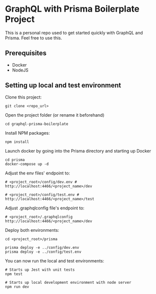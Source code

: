 # GraphQL with Prisma Boilerplate Project

This is a personal repo used to get started quickly with GraphQL and Prisma. Feel free to use this.

## Prerequisites

- Docker
- NodeJS

## Setting up local and test environment

Clone this project:

```
git clone <repo_url>
```

Open the project folder (or rename it beforehand)

```
cd graphql-prisma-boilerplate
```

Install NPM packages:

```
npm install
```

Launch docker by going into the Prisma directory and starting up Docker

```
cd prisma
docker-compose up -d
```

Adjust the env files' endpoint to:

```
# <project_root>/config/dev.env #
http://localhost:4466/<project_name>/dev

# <project_root>/config/test.env #
http://localhost:4466/<project_name>/test
```

Adjust .graphqlconfig file's endpoint to:

```
# <project_root>/.graphqlconfig
http://localhost:4466/<project_name>/dev
```

Deploy both environments:

```
cd <project_root>/prisma

prisma deploy -e ../config/dev.env
prisma deploy -e ../config/test.env
```

You can now run the local and test environments:

```
# Starts up Jest with unit tests
npm test

# Starts up local development environment with node server
npm run dev
```
